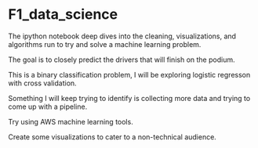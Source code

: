 # F1_data_science


The ipython notebook deep dives into the cleaning, visualizations, and algorithms run to try and solve a machine learning problem.

The goal is to closely predict the drivers that will finish on the podium.

This is a binary classification problem, I will be exploring logistic regresson with cross validation.

Something I will keep trying to identify is collecting more data and trying to come up with a pipeline.

Try using AWS machine learning tools.

Create some visualizations to cater to a non-technical audience.
